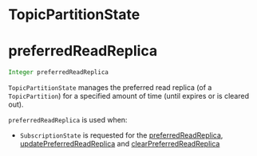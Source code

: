 # TopicPartitionState

# <span id="preferredReadReplica"><span id="updatePreferredReadReplica"><span id="clearPreferredReadReplica"> preferredReadReplica

```java
Integer preferredReadReplica
```

`TopicPartitionState` manages the preferred read replica (of a `TopicPartition`) for a specified amount of time (until expires or is cleared out).

`preferredReadReplica` is used when:

* `SubscriptionState` is requested for the [preferredReadReplica](SubscriptionState.md#preferredReadReplica), [updatePreferredReadReplica](SubscriptionState.md#updatePreferredReadReplica) and [clearPreferredReadReplica](SubscriptionState.md#clearPreferredReadReplica)
